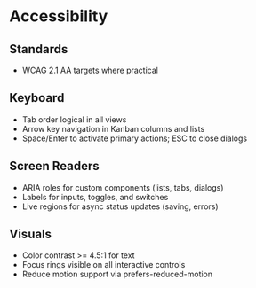 # Accessibility

## Standards
- WCAG 2.1 AA targets where practical

## Keyboard
- Tab order logical in all views
- Arrow key navigation in Kanban columns and lists
- Space/Enter to activate primary actions; ESC to close dialogs

## Screen Readers
- ARIA roles for custom components (lists, tabs, dialogs)
- Labels for inputs, toggles, and switches
- Live regions for async status updates (saving, errors)

## Visuals
- Color contrast >= 4.5:1 for text
- Focus rings visible on all interactive controls
- Reduce motion support via prefers-reduced-motion


